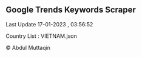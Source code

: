 

## Google Trends Keywords Scraper 
 
Last Update 17-01-2023 , 03:56:52

Country List :
VIETNAM.json



© Abdul Muttaqin 
